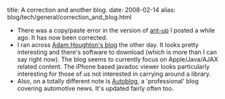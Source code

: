 title: A correction and another blog.
date: 2008-02-14
alias: blog/tech/general/correction_and_blog.html

* There was a copy/paste error in the version of <a href="http://www.mschaef.com/blog/tech/programming/ant-up.html">ant-up</a> 
  I posted a while ago. It has now been corrected.
* I ran across <a href="http://www.adamhoughton.com">Adam Houghton's
  blog</a> the other day. It looks pretty interesting and there's 
  software to download (which is more than I can say right now). The blog 
  seems to currently focus on Apple/Java/AJAX related content. The iPhone
  based javadoc viewer looks particularly interesting for those of us 
  not interested in carrying around a library.
* Also, on a totally different note is <a 
  href="http://www.autoblog.com/">Autoblog</a>, a 'professional' blog
  covering automotive news. It's updated fairly often too.


